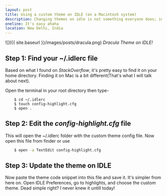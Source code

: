 ```yaml
---
layout: post
title: Using a custom theme on IDLE (on a Macintosh system)
description: Changing themes on idle is not something everyone does; incase you are interested, here it is!
oneline: It's easy ahaha
location: New Delhi, India
---
```


![]({{ site.baseurl }}/images/posts/dracula.png)
_Dracula Theme on IDLE!_

## Step 1: Find your ~/.idlerc file

Based on what I found on *StackOverflow*, it's pretty easy to find it on your home directory. Finding it on Mac is a bit different(That's what I will talk about next).

Open the terminal in your root directory then type-

```shell
    $ cd ~/.idlerc
    $ touch config-highlight.cfg
    $ open .
```

## Step 2: Edit the *config-highlight.cfg* file

This will open the ~/.idlerc folder with the custom theme config file. Now open this file from finder or use 

```bash
    $ open -a TextEdit config-highlight.cfg
```

## Step 3: Update the theme on IDLE

Now paste the theme code snippet into this file and save it. It's simpler from here on. Open IDLE Preferences, go to highlights, and choose the custom theme. Dead simple right? I never knew it untill today!

